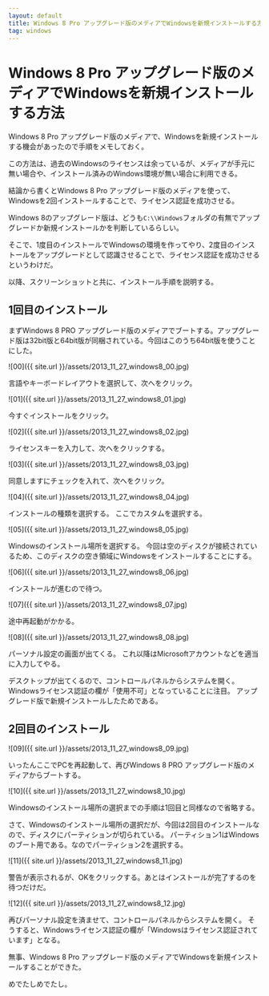 ```yaml
---
layout: default
title: Windows 8 Pro アップグレード版のメディアでWindowsを新規インストールする方法
tag: windows
---
```


# Windows 8 Pro アップグレード版のメディアでWindowsを新規インストールする方法

Windows 8 Pro アップグレード版のメディアで、Windowsを新規インストールする機会があったので手順をメモしておく。

この方法は、過去のWindowsのライセンスは余っているが、メディアが手元に無い場合や、インストール済みのWindows環境が無い場合に利用できる。

結論から書くとWindows 8 Pro アップグレード版のメディアを使って、Windowsを2回インストールすることで、ライセンス認証を成功させる。

Windows 8のアップグレード版は、どうも`C:\\Windows`フォルダの有無でアップグレードか新規インストールかを判断しているらしい。

そこで、1度目のインストールでWindowsの環境を作ってやり、2度目のインストールをアップグレードとして認識させることで、ライセンス認証を成功させるというわけだ。

以降、スクリーンショットと共に、インストール手順を説明する。

## 1回目のインストール

まずWindows 8 PRO アップグレード版のメディアでブートする。アップグレード版は32bit版と64bit版が同梱されている。今回はこのうち64bit版を使うことにした。

![00]({{ site.url }}/assets/2013_11_27_windows8_00.jpg)

言語やキーボードレイアウトを選択して、次へをクリック。

![01]({{ site.url }}/assets/2013_11_27_windows8_01.jpg)

今すぐインストールをクリック。

![02]({{ site.url }}/assets/2013_11_27_windows8_02.jpg)

ライセンスキーを入力して、次へをクリックする。

![03]({{ site.url }}/assets/2013_11_27_windows8_03.jpg)

同意しますにチェックを入れて、次へをクリック。

![04]({{ site.url }}/assets/2013_11_27_windows8_04.jpg)

インストールの種類を選択する。
ここでカスタムを選択する。

![05]({{ site.url }}/assets/2013_11_27_windows8_05.jpg)

Windowsのインストール場所を選択する。
今回は空のディスクが接続されているため、このディスクの空き領域にWindowsをインストールすることにする。

![06]({{ site.url }}/assets/2013_11_27_windows8_06.jpg)

インストールが進むので待つ。

![07]({{ site.url }}/assets/2013_11_27_windows8_07.jpg)

途中再起動がかかる。

![08]({{ site.url }}/assets/2013_11_27_windows8_08.jpg)

パーソナル設定の画面が出てくる。
これ以降はMicrosoftアカウントなどを適当に入力してやる。

デスクトップが出てくるので、コントロールパネルからシステムを開く。
Windowsライセンス認証の欄が「使用不可」となっていることに注目。
アップグレード版で新規インストールしたためである。

## 2回目のインストール

![09]({{ site.url }}/assets/2013_11_27_windows8_09.jpg)

いったんここでPCを再起動して、再びWindows 8 PRO アップグレード版のメディアからブートする。

![10]({{ site.url }}/assets/2013_11_27_windows8_10.jpg)

Windowsのインストール場所の選択までの手順は1回目と同様なので省略する。

さて、Windowsのインストール場所の選択だが、今回は2回目のインストールなので、ディスクにパーティションが切られている。
パーティション1はWindowsのブート用である。なのでパーティション2を選択する。

![11]({{ site.url }}/assets/2013_11_27_windows8_11.jpg)

警告が表示されるが、OKをクリックする。あとはインストールが完了するのを待つだけだ。

![12]({{ site.url }}/assets/2013_11_27_windows8_12.jpg)

再びパーソナル設定を済ませて、コントロールパネルからシステムを開く。
そうすると、Windowsライセンス認証の欄が「Windowsはライセンス認証されています」となる。

無事、Windows 8 Pro アップグレード版のメディアでWindowsを新規インストールすることができた。

めでたしめでたし。
